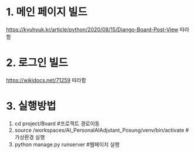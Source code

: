 # 1. 메인 페이지 빌드
https://kyuhyuk.kr/article/python/2020/08/15/Django-Board-Post-View 따라함

# 2. 로그인 빌드
https://wikidocs.net/71259 따라함

# 3. 실행방법
1. cd project/Board #프로젝트 경로이동
2. source /workspaces/AI_PersonalAIAdjutant_Posung/venv/bin/activate #가상환경 실행
3. python manage.py runserver #웹페이지 실행
